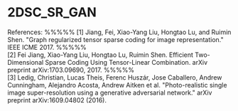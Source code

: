 # 2DSC_SR_GAN
References: 
%%%%%
[1] Jiang, Fei, Xiao-Yang Liu, Hongtao Lu, and Ruimin Shen. 
    "Graph regularized tensor sparse coding for image representation." 
    IEEE ICME 2017.
%%%%%    
[2] Fei Jiang, Xiao-Yang Liu, Hongtao Lu, Ruimin Shen.
    Efficient Two-Dimensional Sparse Coding Using Tensor-Linear Combination.
    arXiv preprint arXiv:1703.09690, 2017.
%%%%%    
[3] Ledig, Christian, Lucas Theis, Ferenc Huszár, Jose Caballero, Andrew Cunningham, Alejandro Acosta, Andrew Aitken et al. 
    "Photo-realistic single image super-resolution using a generative adversarial network." 
    arXiv preprint arXiv:1609.04802 (2016).
